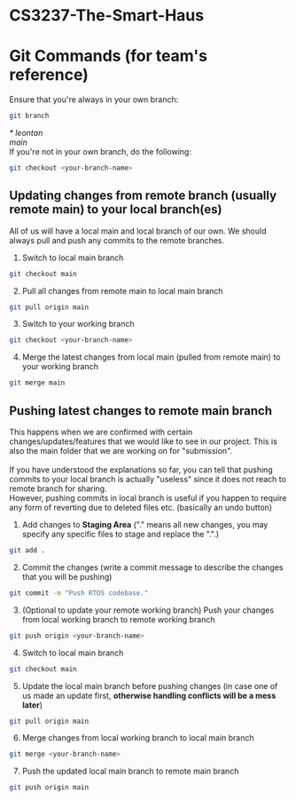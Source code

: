 # CS3237-The-Smart-Haus
# Git Commands (for team's reference)
Ensure that you're always in your own branch:
```bash
git branch
```
*\* leontan <br>
main* <br>
If you're not in your own branch, do the following:
```bash
git checkout <your-branch-name>
```

## Updating changes from remote branch (usually remote main) to your local branch(es)
All of us will have a local main and local branch of our own. We should always pull and push any commits to the remote branches.

1. Switch to local main branch
```bash
git checkout main
```
2. Pull all changes from remote main to local main branch
```bash
git pull origin main
```
3. Switch to your working branch
```bash
git checkout <your-branch-name>
```
4. Merge the latest changes from local main (pulled from remote main) to your working branch
```bash
git merge main
```

## Pushing latest changes to remote main branch
This happens when we are confirmed with certain changes/updates/features that we would like to see in our project. This is also the main folder that we are working on for "submission". <br>
<br> If you have understood the explanations so far, you can tell that pushing commits to your local branch is actually "useless" since it does not reach to remote branch for sharing. <br>
However, pushing commits in local branch is useful if you happen to require any form of reverting due to deleted files etc. (basically an undo button)
1. Add changes to **Staging Area** ("." means all new changes, you may specify any specific files to stage and replace the ".".)
```bash
git add .
```
2. Commit the changes (write a commit message to describe the changes that you will be pushing)
```bash
git commit -m "Push RTOS codebase."
```
3. (Optional to update your remote working branch) Push your changes from local working branch to remote working branch
```bash
git push origin <your-branch-name>
```
4. Switch to local main branch
```bash
git checkout main
```
5. Update the local main branch before pushing changes (in case one of us made an update first, **otherwise handling conflicts will be a mess later**)
```bash
git pull origin main
```
6. Merge changes from local working branch to local main branch
```bash
git merge <your-branch-name>
```
7. Push the updated local main branch to remote main branch
```bash
git push origin main
```
